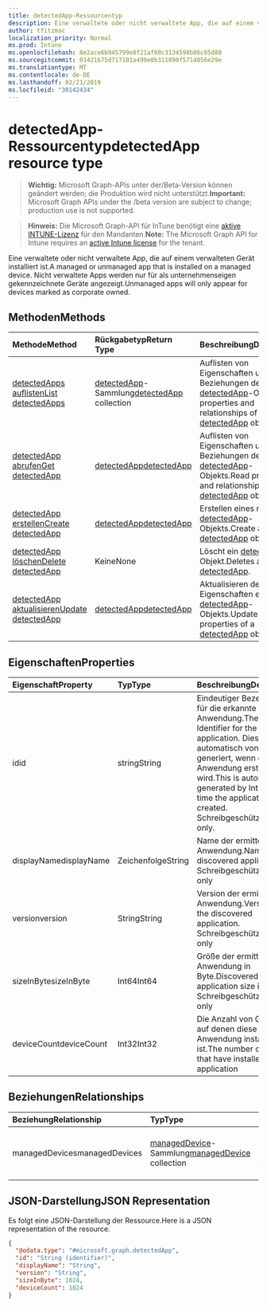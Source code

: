 ```yaml
---
title: detectedApp-Ressourcentyp
description: Eine verwaltete oder nicht verwaltete App, die auf einem verwalteten Gerät installiert ist. Nicht verwaltete Apps werden nur für als unternehmenseigen gekennzeichnete Geräte angezeigt.
author: tfitzmac
localization_priority: Normal
ms.prod: Intune
ms.openlocfilehash: 8e2ace6b945799e8f21af08c3134598b86c05d88
ms.sourcegitcommit: 03421b75d717101a499e0b311890f5714056e29e
ms.translationtype: MT
ms.contentlocale: de-DE
ms.lasthandoff: 02/21/2019
ms.locfileid: "30142434"
---
```

# <a name="detectedapp-resource-type"></a><span data-ttu-id="5e4ea-104">detectedApp-Ressourcentyp</span><span class="sxs-lookup"><span data-stu-id="5e4ea-104">detectedApp resource type</span></span>

> <span data-ttu-id="5e4ea-105">**Wichtig:** Microsoft Graph-APIs unter der/Beta-Version können geändert werden; die Produktion wird nicht unterstützt.</span><span class="sxs-lookup"><span data-stu-id="5e4ea-105">**Important:** Microsoft Graph APIs under the /beta version are subject to change; production use is not supported.</span></span>

> <span data-ttu-id="5e4ea-106">**Hinweis:** Die Microsoft Graph-API für InTune benötigt eine [aktive INTUNE-Lizenz](https://go.microsoft.com/fwlink/?linkid=839381) für den Mandanten.</span><span class="sxs-lookup"><span data-stu-id="5e4ea-106">**Note:** The Microsoft Graph API for Intune requires an [active Intune license](https://go.microsoft.com/fwlink/?linkid=839381) for the tenant.</span></span>

<span data-ttu-id="5e4ea-107">Eine verwaltete oder nicht verwaltete App, die auf einem verwalteten Gerät installiert ist.</span><span class="sxs-lookup"><span data-stu-id="5e4ea-107">A managed or unmanaged app that is installed on a managed device.</span></span> <span data-ttu-id="5e4ea-108">Nicht verwaltete Apps werden nur für als unternehmenseigen gekennzeichnete Geräte angezeigt.</span><span class="sxs-lookup"><span data-stu-id="5e4ea-108">Unmanaged apps will only appear for devices marked as corporate owned.</span></span>

## <a name="methods"></a><span data-ttu-id="5e4ea-109">Methoden</span><span class="sxs-lookup"><span data-stu-id="5e4ea-109">Methods</span></span>
|<span data-ttu-id="5e4ea-110">Methode</span><span class="sxs-lookup"><span data-stu-id="5e4ea-110">Method</span></span>|<span data-ttu-id="5e4ea-111">Rückgabetyp</span><span class="sxs-lookup"><span data-stu-id="5e4ea-111">Return Type</span></span>|<span data-ttu-id="5e4ea-112">Beschreibung</span><span class="sxs-lookup"><span data-stu-id="5e4ea-112">Description</span></span>|
|:---|:---|:---|
|[<span data-ttu-id="5e4ea-113">detectedApps auflisten</span><span class="sxs-lookup"><span data-stu-id="5e4ea-113">List detectedApps</span></span>](../api/intune-devices-detectedapp-list.md)|<span data-ttu-id="5e4ea-114">[detectedApp](../resources/intune-devices-detectedapp.md)-Sammlung</span><span class="sxs-lookup"><span data-stu-id="5e4ea-114">[detectedApp](../resources/intune-devices-detectedapp.md) collection</span></span>|<span data-ttu-id="5e4ea-115">Auflisten von Eigenschaften und Beziehungen der [detectedApp](../resources/intune-devices-detectedapp.md)-Objekte.</span><span class="sxs-lookup"><span data-stu-id="5e4ea-115">List properties and relationships of the [detectedApp](../resources/intune-devices-detectedapp.md) objects.</span></span>|
|[<span data-ttu-id="5e4ea-116">detectedApp abrufen</span><span class="sxs-lookup"><span data-stu-id="5e4ea-116">Get detectedApp</span></span>](../api/intune-devices-detectedapp-get.md)|[<span data-ttu-id="5e4ea-117">detectedApp</span><span class="sxs-lookup"><span data-stu-id="5e4ea-117">detectedApp</span></span>](../resources/intune-devices-detectedapp.md)|<span data-ttu-id="5e4ea-118">Auflisten von Eigenschaften und Beziehungen des [detectedApp](../resources/intune-devices-detectedapp.md)-Objekts.</span><span class="sxs-lookup"><span data-stu-id="5e4ea-118">Read properties and relationships of the [detectedApp](../resources/intune-devices-detectedapp.md) object.</span></span>|
|[<span data-ttu-id="5e4ea-119">detectedApp erstellen</span><span class="sxs-lookup"><span data-stu-id="5e4ea-119">Create detectedApp</span></span>](../api/intune-devices-detectedapp-create.md)|[<span data-ttu-id="5e4ea-120">detectedApp</span><span class="sxs-lookup"><span data-stu-id="5e4ea-120">detectedApp</span></span>](../resources/intune-devices-detectedapp.md)|<span data-ttu-id="5e4ea-121">Erstellen eines neuen [detectedApp](../resources/intune-devices-detectedapp.md)-Objekts.</span><span class="sxs-lookup"><span data-stu-id="5e4ea-121">Create a new [detectedApp](../resources/intune-devices-detectedapp.md) object.</span></span>|
|[<span data-ttu-id="5e4ea-122">detectedApp löschen</span><span class="sxs-lookup"><span data-stu-id="5e4ea-122">Delete detectedApp</span></span>](../api/intune-devices-detectedapp-delete.md)|<span data-ttu-id="5e4ea-123">Keine</span><span class="sxs-lookup"><span data-stu-id="5e4ea-123">None</span></span>|<span data-ttu-id="5e4ea-124">Löscht ein [detectedApp](../resources/intune-devices-detectedapp.md)-Objekt.</span><span class="sxs-lookup"><span data-stu-id="5e4ea-124">Deletes a [detectedApp](../resources/intune-devices-detectedapp.md).</span></span>|
|[<span data-ttu-id="5e4ea-125">detectedApp aktualisieren</span><span class="sxs-lookup"><span data-stu-id="5e4ea-125">Update detectedApp</span></span>](../api/intune-devices-detectedapp-update.md)|[<span data-ttu-id="5e4ea-126">detectedApp</span><span class="sxs-lookup"><span data-stu-id="5e4ea-126">detectedApp</span></span>](../resources/intune-devices-detectedapp.md)|<span data-ttu-id="5e4ea-127">Aktualisieren der Eigenschaften eines [detectedApp](../resources/intune-devices-detectedapp.md)-Objekts.</span><span class="sxs-lookup"><span data-stu-id="5e4ea-127">Update the properties of a [detectedApp](../resources/intune-devices-detectedapp.md) object.</span></span>|

## <a name="properties"></a><span data-ttu-id="5e4ea-128">Eigenschaften</span><span class="sxs-lookup"><span data-stu-id="5e4ea-128">Properties</span></span>
|<span data-ttu-id="5e4ea-129">Eigenschaft</span><span class="sxs-lookup"><span data-stu-id="5e4ea-129">Property</span></span>|<span data-ttu-id="5e4ea-130">Typ</span><span class="sxs-lookup"><span data-stu-id="5e4ea-130">Type</span></span>|<span data-ttu-id="5e4ea-131">Beschreibung</span><span class="sxs-lookup"><span data-stu-id="5e4ea-131">Description</span></span>|
|:---|:---|:---|
|<span data-ttu-id="5e4ea-132">id</span><span class="sxs-lookup"><span data-stu-id="5e4ea-132">id</span></span>|<span data-ttu-id="5e4ea-133">string</span><span class="sxs-lookup"><span data-stu-id="5e4ea-133">String</span></span>|<span data-ttu-id="5e4ea-134">Eindeutiger Bezeichner für die erkannte Anwendung.</span><span class="sxs-lookup"><span data-stu-id="5e4ea-134">The unique Identifier for the detected application.</span></span> <span data-ttu-id="5e4ea-135">Dieser wird automatisch von Intune generiert, wenn die Anwendung erstellt wird.</span><span class="sxs-lookup"><span data-stu-id="5e4ea-135">This is automatically generated by Intune at the time the application is created.</span></span> <span data-ttu-id="5e4ea-136">Schreibgeschützt.</span><span class="sxs-lookup"><span data-stu-id="5e4ea-136">Read-only.</span></span>|
|<span data-ttu-id="5e4ea-137">displayName</span><span class="sxs-lookup"><span data-stu-id="5e4ea-137">displayName</span></span>|<span data-ttu-id="5e4ea-138">Zeichenfolge</span><span class="sxs-lookup"><span data-stu-id="5e4ea-138">String</span></span>|<span data-ttu-id="5e4ea-139">Name der ermittelten Anwendung.</span><span class="sxs-lookup"><span data-stu-id="5e4ea-139">Name of the discovered application.</span></span> <span data-ttu-id="5e4ea-140">Schreibgeschützt</span><span class="sxs-lookup"><span data-stu-id="5e4ea-140">Read-only</span></span>|
|<span data-ttu-id="5e4ea-141">version</span><span class="sxs-lookup"><span data-stu-id="5e4ea-141">version</span></span>|<span data-ttu-id="5e4ea-142">String</span><span class="sxs-lookup"><span data-stu-id="5e4ea-142">String</span></span>|<span data-ttu-id="5e4ea-143">Version der ermittelten Anwendung.</span><span class="sxs-lookup"><span data-stu-id="5e4ea-143">Version of the discovered application.</span></span> <span data-ttu-id="5e4ea-144">Schreibgeschützt</span><span class="sxs-lookup"><span data-stu-id="5e4ea-144">Read-only</span></span>|
|<span data-ttu-id="5e4ea-145">sizeInByte</span><span class="sxs-lookup"><span data-stu-id="5e4ea-145">sizeInByte</span></span>|<span data-ttu-id="5e4ea-146">Int64</span><span class="sxs-lookup"><span data-stu-id="5e4ea-146">Int64</span></span>|<span data-ttu-id="5e4ea-147">Größe der ermittelten Anwendung in Byte.</span><span class="sxs-lookup"><span data-stu-id="5e4ea-147">Discovered application size in bytes.</span></span> <span data-ttu-id="5e4ea-148">Schreibgeschützt</span><span class="sxs-lookup"><span data-stu-id="5e4ea-148">Read-only</span></span>|
|<span data-ttu-id="5e4ea-149">deviceCount</span><span class="sxs-lookup"><span data-stu-id="5e4ea-149">deviceCount</span></span>|<span data-ttu-id="5e4ea-150">Int32</span><span class="sxs-lookup"><span data-stu-id="5e4ea-150">Int32</span></span>|<span data-ttu-id="5e4ea-151">Die Anzahl von Geräten, auf denen diese Anwendung installiert ist.</span><span class="sxs-lookup"><span data-stu-id="5e4ea-151">The number of devices that have installed this application</span></span>|

## <a name="relationships"></a><span data-ttu-id="5e4ea-152">Beziehungen</span><span class="sxs-lookup"><span data-stu-id="5e4ea-152">Relationships</span></span>
|<span data-ttu-id="5e4ea-153">Beziehung</span><span class="sxs-lookup"><span data-stu-id="5e4ea-153">Relationship</span></span>|<span data-ttu-id="5e4ea-154">Typ</span><span class="sxs-lookup"><span data-stu-id="5e4ea-154">Type</span></span>|<span data-ttu-id="5e4ea-155">Beschreibung</span><span class="sxs-lookup"><span data-stu-id="5e4ea-155">Description</span></span>|
|:---|:---|:---|
|<span data-ttu-id="5e4ea-156">managedDevices</span><span class="sxs-lookup"><span data-stu-id="5e4ea-156">managedDevices</span></span>|<span data-ttu-id="5e4ea-157">[managedDevice](../resources/intune-devices-manageddevice.md)-Sammlung</span><span class="sxs-lookup"><span data-stu-id="5e4ea-157">[managedDevice](../resources/intune-devices-manageddevice.md) collection</span></span>|<span data-ttu-id="5e4ea-158">Die Geräte, auf denen die ermittelte Anwendung installiert ist.</span><span class="sxs-lookup"><span data-stu-id="5e4ea-158">The devices that have the discovered application installed</span></span>|

## <a name="json-representation"></a><span data-ttu-id="5e4ea-159">JSON-Darstellung</span><span class="sxs-lookup"><span data-stu-id="5e4ea-159">JSON Representation</span></span>
<span data-ttu-id="5e4ea-160">Es folgt eine JSON-Darstellung der Ressource.</span><span class="sxs-lookup"><span data-stu-id="5e4ea-160">Here is a JSON representation of the resource.</span></span>
<!-- {
  "blockType": "resource",
  "keyProperty": "id",
  "@odata.type": "microsoft.graph.detectedApp"
}
-->
``` json
{
  "@odata.type": "#microsoft.graph.detectedApp",
  "id": "String (identifier)",
  "displayName": "String",
  "version": "String",
  "sizeInByte": 1024,
  "deviceCount": 1024
}
```




